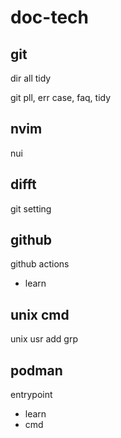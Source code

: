 
# doc-tech


## git

dir all tidy

git pll, err case, faq, tidy


## nvim

nui


## difft

git setting


## github

github actions
- learn


## unix cmd

unix usr add grp


## podman

entrypoint
- learn
- cmd


